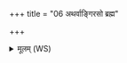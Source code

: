 +++
title = "06 अथर्वाङ्गिरसो ब्रह्म"

+++
<details><summary>मूलम् (WS)</summary>

अथर्वाङ्गिरसो ब्रह्म सर्प पुण्यजनाश्च ये ।  
उच्छिष्टाज्जज्ञिरे सर्वे दिवि देवा दिविश्रितः ॥ ७ ॥
</details>